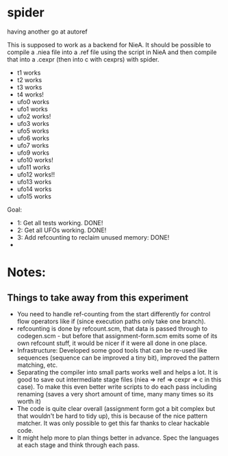 spider
======

having another go at autoref

This is supposed to work as a backend for NieA. It should be possible to compile a .niea file into a .ref file using the script in NieA and then compile that into a .cexpr (then into c with cexprs) with spider.

* t1 works
* t2 works
* t3 works
* t4 works!
* ufo0 works
* ufo1 works
* ufo2 works!
* ufo3 works
* ufo5 works
* ufo6 works
* ufo7 works
* ufo9 works
* ufo10 works!
* ufo11 works
* ufo12 works!!
* ufo13 works
* ufo14 works
* ufo15 works

Goal:

* 1: Get all tests working. DONE!
* 2: Get all UFOs working. DONE!
* 3: Add refcounting to reclaim unused memory: DONE!
* 

# Notes: #

## Things to take away from this experiment ##

* You need to handle ref-counting from the start differently for control flow operators like if (since execution paths only take one branch).
* refcounting is done by refcount.scm, that data is passed through to codegen.scm - but before that assignment-form.scm emits some of its own refcount stuff, it would be nicer if it were all done in one place.
* Infrastructure: Developed some good tools that can be re-used like sequences (sequence can be improved a tiny bit), improved the pattern matching, etc.
* Separating the compiler into small parts works well and helps a lot. It is good to save out intermediate stage files (niea => ref => cexpr => c in this case). To make this even better write scripts to do each pass including renaming (saves a very short amount of time, many many times so its worth it)
* The code is quite clear overall (assignment form got a bit complex but that wouldn't be hard to tidy up), this is because of the nice pattern matcher. It was only possible to get this far thanks to clear hackable code.
* It might help more to plan things better in advance. Spec the languages at each stage and think through each pass.
